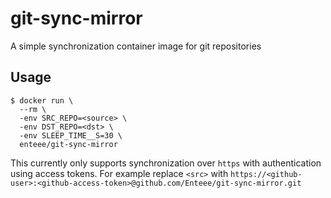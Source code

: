 # git-sync-mirror
A simple synchronization container image for git repositories

## Usage

```
$ docker run \
  --rm \
  -env SRC_REPO=<source> \
  -env DST_REPO=<dst> \
  -env SLEEP_TIME__S=30 \
  enteee/git-sync-mirror
```

This currently only supports synchronization over `https` with authentication using access tokens.
For example replace `<src>` with `https://<github-user>:<github-access-token>@github.com/Enteee/git-sync-mirror.git`
